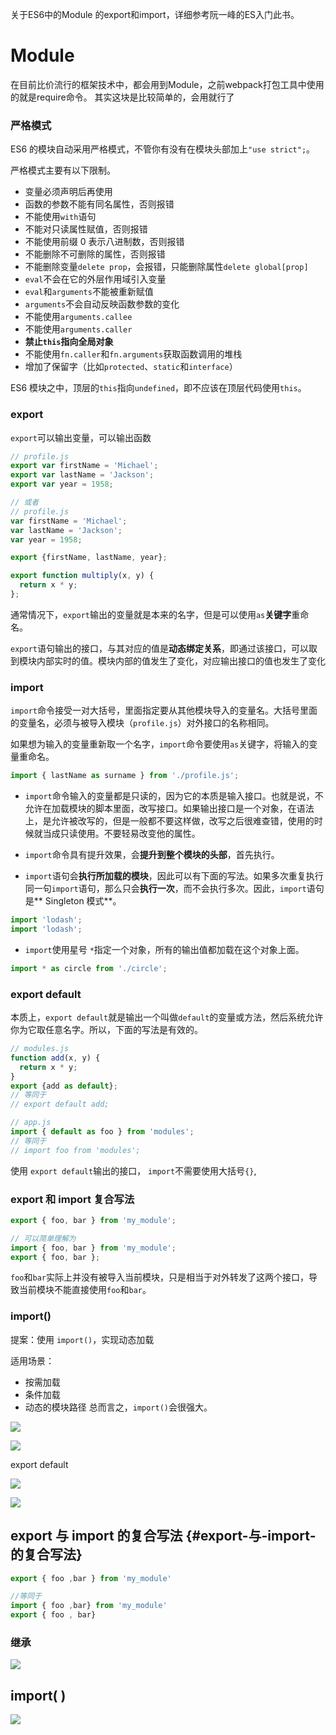 关于ES6中的Module 的export和import，详细参考阮一峰的ES入门此书。
# Module

在目前比价流行的框架技术中，都会用到Module，之前webpack打包工具中使用的就是require命令。
其实这块是比较简单的，会用就行了

### 严格模式
ES6 的模块自动采用严格模式，不管你有没有在模块头部加上`"use strict";`。

严格模式主要有以下限制。
* 变量必须声明后再使用
* 函数的参数不能有同名属性，否则报错
* 不能使用`with`语句
* 不能对只读属性赋值，否则报错
* 不能使用前缀 0 表示八进制数，否则报错
* 不能删除不可删除的属性，否则报错
* 不能删除变量`delete prop`，会报错，只能删除属性`delete global[prop]`
* `eval`不会在它的外层作用域引入变量
* `eval`和`arguments`不能被重新赋值
* `arguments`不会自动反映函数参数的变化
* 不能使用`arguments.callee`
* 不能使用`arguments.caller`
* **禁止`this`指向全局对象**
* 不能使用`fn.caller`和`fn.arguments`获取函数调用的堆栈
* 增加了保留字（比如`protected`、`static`和`interface`）

ES6 模块之中，顶层的`this`指向`undefined`，即不应该在顶层代码使用`this`。

### export
`export`可以输出变量，可以输出函数

```javascript
// profile.js
export var firstName = 'Michael';
export var lastName = 'Jackson';
export var year = 1958;

// 或者
// profile.js
var firstName = 'Michael';
var lastName = 'Jackson';
var year = 1958;

export {firstName, lastName, year};

export function multiply(x, y) {
  return x * y;
};

```
通常情况下，`export`输出的变量就是本来的名字，但是可以使用`as`**关键字**重命名。

`export`语句输出的接口，与其对应的值是**动态绑定关系**，即通过该接口，可以取到模块内部实时的值。模块内部的值发生了变化，对应输出接口的值也发生了变化

### import
`import`命令接受一对大括号，里面指定要从其他模块导入的变量名。大括号里面的变量名，必须与被导入模块（`profile.js`）对外接口的名称相同。

如果想为输入的变量重新取一个名字，`import`命令要使用`as`关键字，将输入的变量重命名。

```javascript
import { lastName as surname } from './profile.js';
```

* `import`命令输入的变量都是只读的，因为它的本质是输入接口。也就是说，不允许在加载模块的脚本里面，改写接口。如果输出接口是一个对象，在语法上，是允许被改写的，但是一般都不要这样做，改写之后很难查错，使用的时候就当成只读使用。不要轻易改变他的属性。

* `import`命令具有提升效果，会**提升到整个模块的头部**，首先执行。

* `import`语句会**执行所加载的模块**，因此可以有下面的写法。如果多次重复执行同一句`import`语句，那么只会**执行一次**，而不会执行多次。因此，`import`语句是** Singleton 模式**。

```javascript
import 'lodash';
import 'lodash';
```

* `import`使用星号 `*`指定一个对象，所有的输出值都加载在这个对象上面。
```javascript
import * as circle from './circle';
```

### export default

本质上，`export default`就是输出一个叫做`default`的变量或方法，然后系统允许你为它取任意名字。所以，下面的写法是有效的。

```javascript
// modules.js
function add(x, y) {
  return x * y;
}
export {add as default};
// 等同于
// export default add;

// app.js
import { default as foo } from 'modules';
// 等同于
// import foo from 'modules';
```

使用 `export default`输出的接口， `import`不需要使用大括号`{}`,

### export 和 import 复合写法
```javascript
export { foo, bar } from 'my_module';

// 可以简单理解为
import { foo, bar } from 'my_module';
export { foo, bar };
```
`foo`和`bar`实际上并没有被导入当前模块，只是相当于对外转发了这两个接口，导致当前模块不能直接使用`foo`和`bar`。


### import()
提案：使用 `import()`，实现动态加载

适用场景：
* 按需加载
* 条件加载
* 动态的模块路径
总而言之，`import()`会很强大。


![](/assets/es6-import1.png)

![](/assets/es6-import2.png)

export default

![](/assets/es6-import3.png)

![](/assets/es6-import4.png)

## export 与 import 的复合写法 {#export-与-import-的复合写法}

```js
export { foo ,bar } from 'my_module'

//等同于
import { foo ,bar} from 'my_module'
export { foo , bar}
```

### **继承**

![](/assets/es6-import7.png)



## import\(  \)

![](/assets/es6-import8.png)



